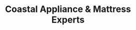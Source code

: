 ---
title: "Coastal Appliance & Mattress Experts"
url: /lincoln-city/coastal-appliance-and-mattress-experts/
shop: appliance
---